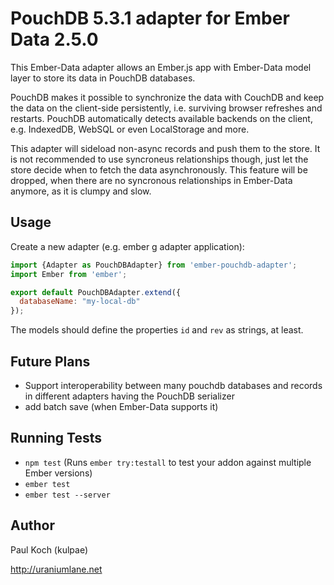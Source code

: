 
PouchDB 5.3.1 adapter for Ember Data 2.5.0
========================================

This Ember-Data adapter allows an Ember.js app with Ember-Data model
layer to store its data in PouchDB databases.

PouchDB makes it possible to synchronize the data with CouchDB and
keep the data on the client-side persistently, i.e. surviving browser refreshes
and restarts. PouchDB automatically detects available backends on the client, e.g.
IndexedDB, WebSQL or even LocalStorage and more.


This adapter will sideload non-async records and push them to the store. It is
not recommended to use syncroneus relationships though, just let the store
decide when to fetch the data asynchronously. This feature will be dropped, when
there are no syncronous relationships in Ember-Data anymore, as it is clumpy and
slow.

Usage
-----

Create a new adapter (e.g. ember g adapter application):

```javascript
import {Adapter as PouchDBAdapter} from 'ember-pouchdb-adapter';
import Ember from 'ember';

export default PouchDBAdapter.extend({
  databaseName: "my-local-db"
});
```

The models should define the properties ```id``` and ```rev``` as strings, at
least.

Future Plans
------------

* Support interoperability between many pouchdb databases and
  records in different adapters having the PouchDB serializer
* add batch save (when Ember-Data supports it)

## Running Tests

* `npm test` (Runs `ember try:testall` to test your addon against multiple Ember versions)
* `ember test`
* `ember test --server`

Author
------

Paul Koch (kulpae)

http://uraniumlane.net

